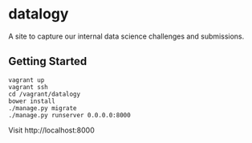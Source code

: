 # datalogy
A site to capture our internal data science challenges and submissions.

## Getting Started
```
vagrant up
vagrant ssh
cd /vagrant/datalogy
bower install
./manage.py migrate
./manage.py runserver 0.0.0.0:8000
```
Visit http://localhost:8000
